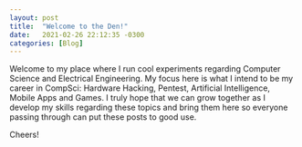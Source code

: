 ```yaml
---
layout: post
title:  "Welcome to the Den!"
date:   2021-02-26 22:12:35 -0300
categories: [Blog]
---
```


Welcome to my place where I run cool experiments regarding Computer Science and Electrical Engineering. My focus here is what I intend to be my career in CompSci: Hardware Hacking, Pentest, Artificial Intelligence, Mobile Apps and Games. I truly hope that we can grow together as I develop my skills regarding these topics and bring them here so everyone passing through can put these posts to good use.

Cheers!